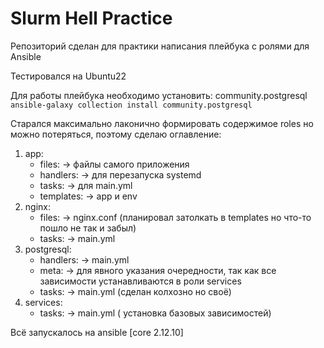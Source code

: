 # Slurm Hell Practice
 
Репозиторий сделан для практики написания плейбука с ролями для Ansible

Тестировался на Ubuntu22

Для работы плейбука необходимо установить:
community.postgresql
``` ansible-galaxy collection install community.postgresql ```

Старался максимально лаконично формировать содержимое roles но можно потеряться, поэтому сделаю оглавление:

1. app: 
    - files: ->  файлы самого приложения
    - handlers: -> для перезапуска systemd
    - tasks: -> для main.yml
    - templates: -> app и env
2. nginx: 
    - files: -> nginx.conf (планировал затолкать в templates но что-то пошло не так и забыл)
    - tasks: -> main.yml
3. postgresql:
    - handlers: -> main.yml
    - meta: -> для явного указания очередности, так как все зависимости устанавливаются в роли services
    - tasks: -> main.yml (сделан колхозно но своё)
4. services:
    - tasks: -> main.yml ( установка базовых зависимостей)

Всё запускалось на ansible [core 2.12.10]
